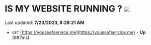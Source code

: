 # IS MY WEBSITE RUNNING ? [![](https://img.shields.io/static/v1?label=Sponsor&message=%E2%9D%A4&logo=GitHub&color=%23fe8e86)](https://github.com/sponsors/<username>)

Last updated: **7/23/2023, 8:28:21 AM**

- `GET` [https://youssefservice.me](https://youssefservice.me) - **Up** (687ms)
